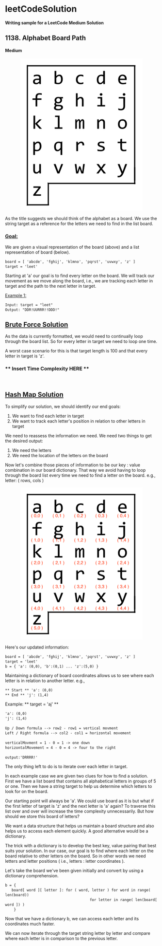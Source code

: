 # leetCodeSolution
#### Writing sample for a LeetCode Medium Solution 

## 1138. Alphabet Board Path
#### Medium

<p align="center">
<img width="403" height="500" src="images/azboard.png">
</p>

As the title suggests we should think of the alphabet as a board. We use the
string target as a reference for the letters we need to find in the list board. 

### <ins>Goal:</ins> 
We are given a visual representation of the board (above) and a list
representation of board (below). 

```
board = [ 'abcde', 'fghij', 'klmno', 'pqrst', 'uvwxy', 'z' ]
target = 'leet'
```
Starting at 'a' our goal is to find every letter on the board. We will track 
our movement as we move along the board, i.e., we are tracking each letter in
target and the path to the next letter in target. 


<ins>Example 1:</ins> 
```
Input: target = "leet"
Output: "DDR!UURRR!!DDD!"
```

## <ins>Brute Force Solution</ins>

As the data is currently formatted, we would need to continually loop through
the board list. So for every letter in target we need to loop one time. 

A worst case scenario for this is that target length is 100 and that every
letter in target is 'z'.  
### ** Insert Time Complexity HERE ** 

<br>


## <ins>Hash Map Solution</ins>
To simplify our solution, we should identify our end goals: 
1. We want to find each letter in target
2. We want to track each letter's position in relation to other letters in
  target

We need to reassess the information we need. We need two things to get the
desired output: 
1. We need the letters
2. We need the location of the letters on the board

Now let's combine those pieces of information to be our key : value combination
in our board dictionary. That way we avoid having to loop through the board
list every time we need to find a letter on the board. 
e.g., letter: ( rows, cols )  

<p align="center">
<img width="403" height="500" src="images/azboardCoords.png">
</p>
Here's our updated information: 

```
board = [ 'abcde', 'fghij', 'klmno', 'pqrst', 'uvwxy', 'z' ]
target = 'leet'
b = { 'a': (0,0), 'b':(0,1) ... 'z':(5,0) }
```
Maintaining a dictionary of board coordinates allows us to see where each
letter is in relation to another letter. e.g., 

```
** Start ** 'a': (0,0)
** End ** 'j': (1,4) 
```

Example: ** target = 'aj' ** 

```
'a': (0,0)
'j': (1,4)

Up / Down formula --> row2 - row1 = vertical movment 
Left / Right formula --> col2 - col1 = horizontal movement 

verticalMovment = 1 - 0 = 1 -> one down
horizontalMovement = 4 - 0 = 4 -> four to the right 

output:'DRRRR!'
```



The only thing left to do is to iterate over each letter in target. 

In each example case we are given two clues for how to find a solution. First
we have a list board that contains all alphabetical letters in groups of 5 or
one. Then we have a string target to help us determine which letters to look
for on the board. 

Our starting point will always be 'a'. We could use board as it is but what if
the first letter of target is 'z' and the next letter is 'a' again? To traverse
this list over and over will increase the time complexity unnecessarily. But
how should we store this board of letters? 

We want a data structure that helps us maintain a board structure and also
helps us to access each element quickly. A good alternative would be a
dictionary. 

The trick with a dictionary is to develop the best key, value pairing that best
suits your solution. In our case, our goal is to find where each letter on the
board relative to other letters on the board. So in other words we need letters
and letter positions ( i.e., letters : letter coordinates ). 

Let's take the board we've been given initially and convert by using a
dictionary comprehension. 

```
b = { 
   board[ word ][ letter ]: for ( word, letter ) for word in range( len(board))
                                       for letter in range( len(board[ word ]) ) 
    }
```

Now that we have a dictionary b, we can access each letter and its coordinates
much faster. 

We can now iterate through the target string letter by letter and compare where
each letter is in comparison to the previous letter. 

